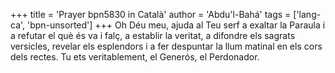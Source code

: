 +++
title = 'Prayer bpn5830 in Català'
author = 'Abdu'l-Bahá'
tags = ['lang-ca', 'bpn-unsorted']
+++
Oh Déu meu, ajuda al Teu serf a exaltar la Paraula i a refutar el què és va i falç, a establir la veritat, a difondre els sagrats versicles, revelar els esplendors i a fer despuntar la llum matinal en els cors dels rectes.
Tu ets veritablement, el Generós, el Perdonador.
